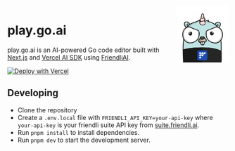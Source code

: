 <img src="public/friendli-gopher.png" alt="friendli gopher" align="right" width="120" />

# play.go.ai

play.go.ai is an AI-powered Go code editor built with [Next.js](https://nextjs.org) and [Vercel AI SDK](https://sdk.vercel.ai/) using [FriendliAI](https://friendli.ai).

[![Deploy with Vercel](https://vercel.com/button)](https://vercel.com/new/clone?repository-url=https%3A%2F%2Fgithub.com%2Ffriendliai%2Fplay-go-ai&env=FRIENDLI_API_KEY&envDescription=Token%20issuance%20from%20Friendli%20Suite%20for%20AI%20text%20generation%20(flp_xxxx)&envLink=https%3A%2F%2Fsuite.friendli.ai%2Fuser-settings%2Ftokens&project-name=play-go-ai&repository-name=play-go-ai&demo-title=play-go-ai&demo-description=Golang%20Playground%20Driven%20by%20AI%2C%20Created%20from%20FriendliAI%20Hackathon&demo-url=https%3A%2F%2Fplay-go-ai.vercel.app&demo-image=https%3A%2F%2Fplay-go-ai.vercel.app%2Fopengraph-image.png)

## Developing

- Clone the repository
- Create a `.env.local` file with `FRIENDLI_API_KEY=your-api-key` where `your-api-key` is your friendli suite API key from [suite.friendli.ai](https://suite.friendli.ai/user-settings/tokens).
- Run `pnpm install` to install dependencies.
- Run `pnpm dev` to start the development server.
